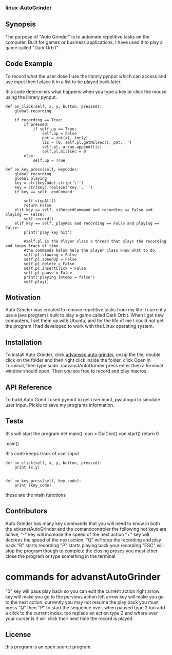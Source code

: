 ### linux-AutoGrinder
## Synopsis

The purpose of "Auto Grinder" is to automate repetitive tasks on the computer. Built for games or business applications, I have used it to play a game called "Dark Orbit".

## Code Example

To record what the user dose I use the library pynput which can access and use input then I place it in a list to be played back later.


this code determines what happens when you type a key or click the mouse using the library pynput.

    def on_click(self, x, y, button, pressed):
        global recording

        if recording == True:
            if pressed:
                if self.up == True:
                    self.up = False
                    pnt = int(x), int(y)
                    lis = [0, self.pl.getMilsec(), pnt, '']
                    self.pl._array.append(lis)
                    self.pl.millsec = 0
            else:
                self.up = True

    def on_key_press(self, keyCode):
        global recording
        global playing
        key = str(keyCode).strip('\'')
        key = str(key).replace('Key.', '')
        if key == self._endComand:

            self.stopAll()
            return False
        elif key == self._stRecordCommand and recording == False and playing == False:
            self.record()
        elif key == self._playRec and recording == False and playing == False:
            print('play key hit')

            #self.pl is the Player class a thread that plays the recording and keeps track of time.
            #the commands below help the player class know what to do.
            self.pl.slowing = False
            self.pl.speedUp = False
            self.pl.delete = False
            self.pl.insertClick = False
            self.pl.pause = False
            print('playing intems = false')
            self.play()




## Motivation

Auto Grinder was created to remove repetitive tasks from my life.  I currently use a java program I built to play a game called Dark Orbit. When I got new computers, I set them up with Ubuntu, and for the life of me I could not get the program I had developed to work with the Linux operating system.

## Installation
To install Auto Grinder, click <a href="https://github.com/slamjeron/linux-AutoGrinder/raw/master/autogrinder2/dist/advanstAutoGrinder.zip" download="advancedAutoGrinder">advansed auto grinder</a>, unzip the file, double click on the folder and then
right click inside the folder, click Open in Turminal, then type sudo ./advanstAutoGrinder press enter then a terminal window should open. Then you are free to record and play macros.

## API Reference
To build Auto Grind I used pynput to get user input, pyautogui to simulate user input, Pickle to save my programs information.

## Tests
this will start the program
def main():
    con = GuiCon()
    con.start()
    return 0


main()

this code keeps track of user input

    def on_click(self, x, y, button, pressed):
        print (x,y)


    def on_key_press(self, key_code):
        print (key_code)
these are the main functions

## Contributors

Auto Grinder has many key commands that you will need to know
in both the advanstAutoGrinder and the comandcontroler the following hot keys are active,
"-" key will increase the speed of the next action "+" key will decrees the speed of the next action,
"Q" will stop the recording and play back "R" starts recording "P" starts playing back your recording
"ESC" will stop the program though to complete the closing proses you must ether close the program or type something in the terminal.

# commands for advanstAutoGrinder
"0" key will paus play back so you can edit the current action right arrow key will make you go to the pervious action left
arrow key will make you go to the next action. currently you may not resume the play back you must press "Q" then "P" to start
the sequence over. when paused type 2 too add a click to the current index. too replace an action type 3 and where ever your curser is it will click their next time the record is played.


## License

this program is an open source program.
